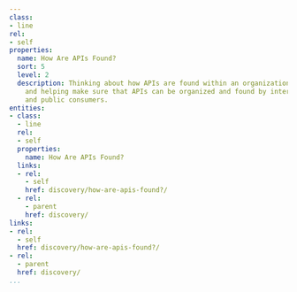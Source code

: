 ```yaml
---
class:
- line
rel:
- self
properties:
  name: How Are APIs Found?
  sort: 5
  level: 2
  description: Thinking about how APIs are found within an organization or industry,
    and helping make sure that APIs can be organized and found by internal, partner,
    and public consumers.
entities:
- class:
  - line
  rel:
  - self
  properties:
    name: How Are APIs Found?
  links:
  - rel:
    - self
    href: discovery/how-are-apis-found?/
  - rel:
    - parent
    href: discovery/
links:
- rel:
  - self
  href: discovery/how-are-apis-found?/
- rel:
  - parent
  href: discovery/
...
```

